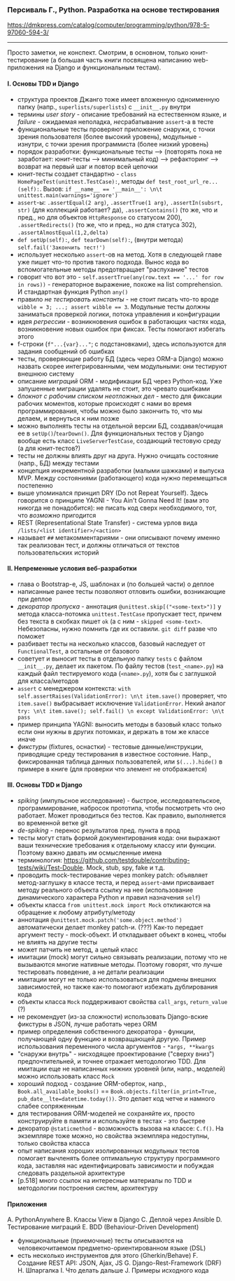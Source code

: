 ### Персиваль Г., Python. Разработка на основе тестирования
<https://dmkpress.com/catalog/computer/programming/python/978-5-97060-594-3/>

---

Просто заметки, не конспект. Смотрим, в основном, только юнит-тестирование (а большая часть книги посвящена написанию web-приложения на Django и функциональным тестам).

#### I. Основы TDD и Django
- структура проектов Джанго тоже имеет вложенную одноименную папку (напр., `superlists/superlists`) с `__init__.py` внутри
- термины *user story* - описание требований на естественном языке, и *failure* - ожидаемая неполадка, *не*срабатывание `assert`-а в тесте
- функциональные тесты проверяют приложение снаружи, с точки зрения пользователя (более высокий уровень), модульные - изнутри, с точки зрения программиста (более низкий уровень)
- порядок разработки: функциональные тесты --> (повторять пока не заработает: юнит-тесты --> минимальный код) --> рефакторинг --> возврат на первый шаг и повтор всей цепочки
- юнит-тесты создает стандартно - `class HomePageTest(unittest.TestCase):`, методы `def test_root_url_re...(self):`. Вызов: `if __name__ == '__main__': \n\t unittest.main(warnings='ignore')`
- `assert`-ы: `.assertEqual(2 arg)`, `.assertTrue(1 arg)`, `.assertIn(subsrt, str)` (для коллекций работает? да), `.assertContains()` (то же, что и пред., но для объектов `HttpResponse` со статусом 200), `.assertRedirects()` (то же, что и пред., но для статуса 302), `.assertAlmostEqual(1,2,delta)`
- `def setUp(self):`, `def tearDown(self):`, (внутри метода) `self.fail('Закончить тест!')`
- использует несколько `assert`-ов на метод. Хотя в следующей главе уже пишет что-то против такого подхода. Вынос кода во вспомогательные методы предотвращает "распухание" тестов
- говорит что вот это - `self.assertTrue(any(row.text == '...' for row in rows))` - генераторное выражение, похоже на list comprehension. И стандартная функция Python `any()`
- правило *не тестировать константы* - не стоит писать что-то вроде `wibble = 3; ...; assert wibble == 3`. Модульные тесты должны заниматься проверкой логики, потока управления и конфигурации
- идея *регрессии* - возникновения ошибок в работающих частях кода, возникновение новых ошибок при фиксах. Тесты помогают избегать этого
- f-строки (`f"...{var}..."`; с подстановками), здесь используются для задания сообщений об ошибках
- тесты, проверяющие работу БД (здесь через ORM-а Django) можно назвать скорее интегрированными, чем модульными: они тестируют внешнюю систему
- описание *миграций* ORM - модификации БД через Python-код. Уже запушенные миграции удалять не стоит, это чревато ошибками
- *блокнот с рабочим списком неотложных дел* - место для фиксации рабочих моментов, которые происходят с нами во время программирования, чтобы можно было закончить то, что мы делаем, и вернуться к ним позже
- можно выполнять тесты на отдельной версии БД, создавая/очищая ее в `setUp()`/`tearDown()`. Для функциональных тестов у Django вообще есть класс `LiveServerTestCase`, создающий тестовую среду (а для юнит-тестов?)
- тесты не должны влиять друг на друга. Нужно очищать состояние (напр., БД) между тестами
- концепция инкрементной разработки (малыми шажками) и выпуска MVP. Между состояниями (работающего) кода нужно перемещаться постепенно
- выше упоминался принцип DRY (Do not Repeat Yourself). Здесь говорится о принципе YAGNI - You Ain't Gonna Need It! (вам это никогда не понадобится): не писать код сверх необходимого, тот, что *возможно* пригодится
- REST (Representational State Transfer) - система урлов вида `/lists/<list identifier>/<action>`
- называет `##` метакомментариями - они описывают почему именно так реализован тест, и должны отличаться от текстов пользовательских историй

#### II. Непременные условия веб-разработки
- глава о Bootstrap-е, JS, шаблонах и (по большей части) о деплое
- написанные ранее тесты позволяют отловить ошибки, возникающие при деплое
- *декоратор пропуска* - аннотация `@unittest.skip[("<some-text>")]` у метода класса-потомка `unittest.TestCase` пропускает тест, причем без текста в скобках пишет `ok` (а с ним - `skipped <some-text>`. Небезопасны, нужно помнить где их оставили. `git diff` разве что поможет
- разбивает тесты на несколько классов, базовый наследует от `FunctionalTest`, а остальные от базового
- советует и выносит тесты в отдельную папку `tests` с файлом `__init__.py`, делает их пакетом. По файлу тестов (`test_<name>.py`) на каждый файл тестируемого кода (`<name>.py`), хотя бы с заглушкой для класса/методов
- `assert` с менеджером контекста: `with self.assertRaises(ValidationError): \n\t item.save()` проверяет, что `item.save()` выбрасывает исключение `ValidationError`. Некий аналог `try: \n\t item.save(); self.fail() \n except ValidationError: \n\t pass`
- пример принципа YAGNI: выносить методы в базовый класс только если они нужны в других потомках, и держать в том же классе иначе
- *фикстуры* (fixtures, оснастки) - тестовые данные/инструкции, приводящие среду тестирования в известное состояние. Напр., фиксированная таблица данных пользователей, или `$(...).hide()` в примере в книге (для проверки что элемент не отображается)

#### III. Основы TDD и Django
- *spiking* (импульсное исследование) - быстрое, исследовательское, программирование, набросок прототипа, чтобы посмотреть что оно работает. Может проводиться без тестов. Как правило, выполняется во временной ветке git
- *de-spiking* - перенос результатов пред. пункта в прод
- тесты могут стать формой документирования кода: они выражают ваши технические требования к отдельному классу или функции. Поэтому важно давать им осмысленные имена
- терминология: <https://github.com/testdouble/contributing-tests/wiki/Test-Double>. Mock, stub, spy, fake и т.д.
- проводить mock-тестирование через monkey patch: объявляет метод-заглушку в классе теста, и перед `assert`-ами присваивает методу реального объекта ссылку на нее (использование динамического характера Python и правил назначения `self`)
- объекты класса `from unittest.mock import Mock` откликаются на обращение к любому атрибуту/методу
- аннотация `@unittest.mock.patch('some.object.method')` автоматически делает monkey patch-и. (???) Как-то передает аргумент тесту - mock-объект. И откладывает объект в конец, чтобы не влиять на другие тесты
- может патчить не метод, а целый класс
- имитации (mock) могут сильно связывать реализации, потому что не вызываются многие нативные методы. Поэтому говорят, что лучше тестировать поведение, а не детали реализации
- имитации могут не только использоваться для подмены внешних зависимостей, но также как-то помогают избежать дублирования кода
- объекты класса `Mock` поддерживают свойства `call_args`, `return_value` (?)
- не рекомендует (из-за сложности) использовать Django-вские фикстуры в JSON, лучше работать через ORM
- пример определения собственного декоратора - функции, получающей одну функцию и возвращающей другую. Пример использования переменного числа аргументов - `*args, **kwargs`
- "снаружи внутрь" - нисходящее проектирование ("сверху вниз") предпочтительней, и точнее отражает методологию TDD. Для имитации еще не написанных нижних уровней (или, напр., моделей) можно использовать класс `Mock`
- хороший подход - создание ORM-оберток, напр., `Book.all_available_books()` == `Book.objects.filter(in_print=True, pub_date__lte=datetime.today())`. Это делает код  четче и намного слабее сопряженным
- для тестирования ORM-моделей не сохраняйте их, просто конструируйте в памяти и используйте в тестах - это быстрее
- декоратор `@staticmethod` - возможность вызова на классе: `C.f()`. На экземпляре тоже можно, но свойства экземпляра недоступны, только свойства класса
- опыт написания хороших изолированных модульных тестов помогает вычленять более оптимальную структуру программного кода, заставляя нас идентифицировать зависимости и побуждая следовать раздельной архитектуре
- [p.518] много ссылок на интересные материалы по TDD и методологии построения систем, архитектуру

#### Приложения
A. PythonAnywhere
B. Классы View в Django
C. Деплой через Ansible
D. Тестирование миграций
E. BDD (Behaviour-Driven Development)
   - функциональные (приемочные) тесты описываются на человекочитаемом предметно-ориентированном языке (DSL)
   - есть несколько инструментов для этого (Gherkin/Behave)
F. Создание REST API: JSON, Ajax, JS
G. Django-Rest-Framework (DRF)
H. Шпаргалка
I. Что делать дальше
J. Примеры исходного кода
